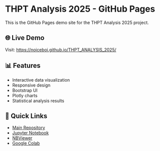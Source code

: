 # THPT Analysis 2025 - GitHub Pages

This is the GitHub Pages demo site for the THPT Analysis 2025 project.

## 🌐 Live Demo
Visit: https://noiceboi.github.io/THPT_ANALYSIS_2025/

## 📊 Features
- Interactive data visualization
- Responsive design
- Bootstrap UI
- Plotly charts
- Statistical analysis results

## 🔗 Quick Links
- [Main Repository](https://github.com/Noiceboi/THPT_ANALYSIS_2025)
- [Jupyter Notebook](https://github.com/Noiceboi/THPT_ANALYSIS_2025/blob/master/notebooks/thpt_analysis_demo.ipynb)
- [NBViewer](https://nbviewer.org/github/Noiceboi/THPT_ANALYSIS_2025/blob/master/notebooks/thpt_analysis_demo.ipynb)
- [Google Colab](https://colab.research.google.com/github/Noiceboi/THPT_ANALYSIS_2025/blob/master/notebooks/thpt_analysis_demo.ipynb)
